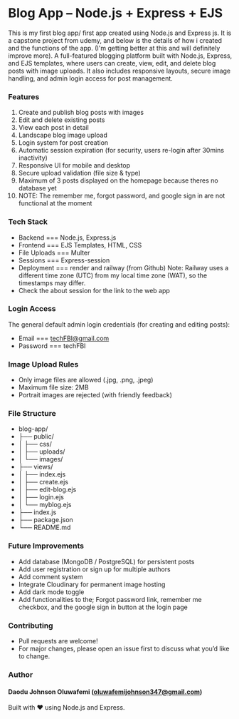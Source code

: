 # Blog App – Node.js + Express + EJS
This is my first blog app/ first app created using Node.js and Express js. It is a capstone project from udemy, and below is the details of how i created and the functions of the app. (I'm getting better at this and will definitely improve more).
A full-featured blogging platform built with Node.js, Express, and EJS templates, where users can create, view, edit, and delete blog posts with image uploads.
It also includes responsive layouts, secure image handling, and admin login access for post management.

### Features
1. Create and publish blog posts with images
2. Edit and delete existing posts
3. View each post in detail
4. Landscape blog image upload
5. Login system for post creation
6. Automatic session expiration (for security, users re-login after 30mins inactivity)
7. Responsive UI for mobile and desktop
8. Secure upload validation (file size & type)
9. Maximum of 3 posts displayed on the homepage because theres no database yet
10. NOTE: The remember me, forgot password, and google sign in are not functional at the moment

### Tech Stack
* Backend === Node.js, Express.js
* Frontend === EJS Templates, HTML, CSS
* File Uploads === Multer
* Sessions === Express-session
* Deployment === render and railway (from Github) Note: Railway uses a different time zone (UTC) from my local time zone (WAT), so the timestamps may differ.
* Check the about session for the link to the web app

### Login Access
The general default admin login credentials (for creating and editing posts):
* Email === techFBI@gmail.com
* Password === techFBI

### Image Upload Rules

* Only image files are allowed (.jpg, .png, .jpeg)
* Maximum file size: 2MB
* Portrait images are rejected (with friendly feedback)

### File Structure
- blog-app/
- ├── public/
- │   ├── css/
- │   ├── uploads/
- │   └── images/
- ├── views/
- │   ├── index.ejs
- │   ├── create.ejs
- │   ├── edit-blog.ejs
- │   ├── login.ejs
- │   └── myblog.ejs
- ├── index.js
- ├── package.json
- └── README.md

### Future Improvements

* Add database (MongoDB / PostgreSQL) for persistent posts
* Add user registration or sign up for multiple authors
* Add comment system
* Integrate Cloudinary for permanent image hosting
* Add dark mode toggle
* Add functionalities to the; Forgot password link, remember me checkbox, and the google sign in button at the login page

### Contributing
* Pull requests are welcome!
* For major changes, please open an issue first to discuss what you’d like to change.

### Author
#### Daodu Johnson Oluwafemi (oluwafemijohnson347@gmail.com)
Built with ❤️ using Node.js and Express.


